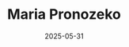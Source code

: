 ---
title: 'Maria Pronozeko'
date: 2025-05-31
weight: 2
description: "Maria runs day to day operations of the company."
thumbnail: 'images/team/maria-pronozenko.jpg'
image: 'images/team/maria-pronozenko.jpg'
jobtitle: 'Senior Counsultant'
links:
  - url: 'https://www.linkedin.com/in/maria-pronozenko-8b1b98353/'
    label: LinkedIn
    icon: "fab fa-linkedin"
  - url: 'mailto:customer@ci-cloud.de'
    label: Email
    icon: "fas fa-envelope"
---